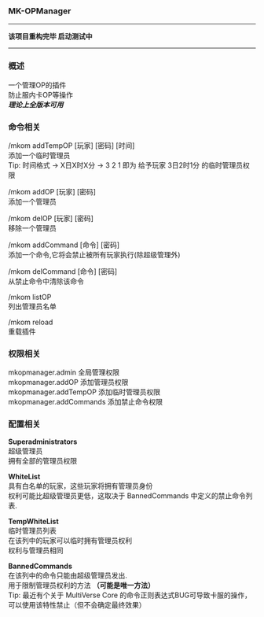 ### MK-OPManager  
___
__该项目重构完毕 启动测试中__  
___
### 概述  
一个管理OP的插件  
防止服内卡OP等操作  
___理论上全版本可用___  

### 命令相关  
/mkom addTempOP [玩家] [密码] [时间]  
添加一个临时管理员  
Tip: 时间格式 -> X日X时X分 -> 3 2 1 即为 给予玩家 3日2时1分 的临时管理员权限

/mkom addOP [玩家] [密码]  
添加一个管理员  

/mkom delOP [玩家] [密码]  
移除一个管理员  

/mkom addCommand [命令] [密码]  
添加一个命令,它将会禁止被所有玩家执行(除超级管理外)  

/mkom delCommand [命令] [密码]  
从禁止命令中清除该命令  

/mkom listOP  
列出管理员名单  

/mkom reload  
重载插件  

### 权限相关  
mkopmanager.admin 全局管理权限  
mkopmanager.addOP 添加管理员权限  
mkopmanager.addTempOP 添加临时管理员权限  
mkopmanager.addCommands 添加禁止命令权限  

### 配置相关
__Superadministrators__  
超级管理员  
拥有全部的管理员权限  

__WhiteList__  
具有白名单的玩家，这些玩家将拥有管理员身份  
权利可能比超级管理员更低，这取决于 BannedCommands 中定义的禁止命令列表.  

__TempWhiteList__  
临时管理员列表  
在该列中的玩家可以临时拥有管理员权利  
权利与管理员相同  

__BannedCommands__  
在该列中的命令只能由超级管理员发出.  
用于限制管理员权利的方法 __（可能是唯一方法）__  
Tip: 最近有个关于 MultiVerse Core 的命令正则表达式BUG可导致卡服的操作，可以使用该特性禁止（但不会确定最终效果）

